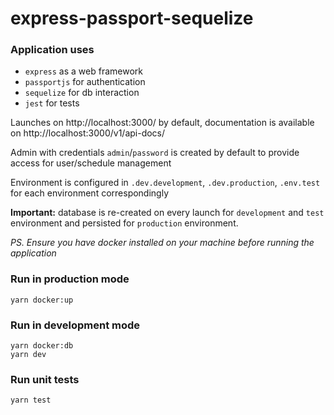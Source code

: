 # express-passport-sequelize

### Application uses
- `express` as a web framework
- `passportjs` for authentication 
- `sequelize` for db interaction
- `jest` for tests

Launches on http://localhost:3000/ by default, documentation is available on http://localhost:3000/v1/api-docs/

Admin with credentials `admin`/`password` is created by default to provide access for user/schedule management

Environment is configured in `.dev.development`, `.dev.production`, `.env.test` for each environment correspondingly

**Important:** database is re-created on every launch for `development` and `test` environment and persisted for `production` environment. 

_PS. Ensure you have docker installed on your machine before running the application_
### Run in production mode
```
yarn docker:up
```

### Run in development mode
```
yarn docker:db
yarn dev
```

### Run unit tests
```
yarn test
```